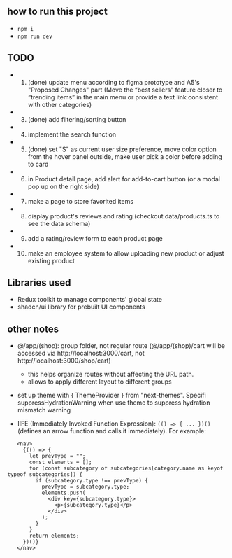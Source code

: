 ## how to run this project

- `npm i`
- `npm run dev`

## TODO

- 1. (done) update menu according to figma prototype and A5's "Proposed Changes" part (Move the “best sellers” feature closer to “trending items” in the main menu or provide a text link consistent with other categories)
- 3. (done) add filtering/sorting button
- 4. implement the search function
- 5. (done) set "S" as current user size preference, move color option from the hover panel outside, make user pick a color before adding to card
- 6. in Product detail page, add alert for add-to-cart button (or a modal pop up on the right side)

- 7. make a page to store favorited items
- 8. display product's reviews and rating (checkout data/products.ts to see the data schema)
- 9. add a rating/review form to each product page
- 10. make an employee system to allow uploading new product or adjust existing product

## Libraries used

- Redux toolkit to manage components' global state
- shadcn/ui library for prebuilt UI components

## other notes

- @/app/(shop): group folder, not regular route (@/app/(shop)/cart will be accessed via http://localhost:3000/cart, not http://localhost:3000/shop/cart)

  - this helps organize routes without affecting the URL path.
  - allows to apply different layout to different groups

- set up theme with { ThemeProvider } from "next-themes". Specifi suppressHydrationWarning when use theme to suppress hydration mismatch warning
- IIFE (Immediately Invoked Function Expression): `(() => { ... })()` (defines an arrow function and calls it immediately). For example:

```
   <nav>
     {(() => {
       let prevType = "";
       const elements = [];
       for (const subcategory of subcategories[category.name as keyof typeof subcategories]) {
         if (subcategory.type !== prevType) {
           prevType = subcategory.type;
           elements.push(
             <div key={subcategory.type}>
               <p>{subcategory.type}</p>
             </div>
           );
         }
       }
       return elements;
     })()}
   </nav>
```
